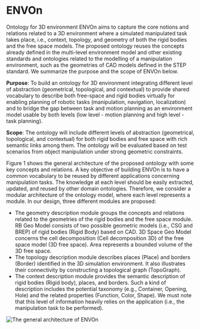 # ENVOn
Ontology for 3D environment
ENVOn aims to capture the core notions and relations related to a 3D environment where a simulated manipulated task takes place, i.e., context, topology, and geometry of both the rigid bodies and the free space models. The proposed ontology reuses the concepts already defined in the multi-level environment model and other existing standards and ontologies related to the modelling of a manipulation environment, such as the geometries of CAD models defined in the STEP standard. We summarize the purpose and the scope of ENVOn below.

__Purpose__: To build an ontology for 3D environment integrating different level of abstraction (geometrical, topological, and contextual) to provide shared vocabulary to describe both free-space and rigid bodies virtually for enabling planning of robotic tasks (manipulation, navigation, localization) and to bridge the gap between task and motion planning as an environment model usable by both levels (low level - motion planning and high level - task planning).

__Scope__: The ontology will include different levels of abstraction (geometrical, topological, and contextual) for both rigid bodies and free space with rich semantic links among them. The ontology will be evaluated based on test scenarios from object manipulation under strong geometric constraints.

Figure 1 shows the general architecture of the proposed ontology with some key concepts and relations. A key objective of building ENVOn is to have a common vocabulary to be reused by different applications concerning manipulation tasks. The knowledge at each level should be easily extracted, updated, and reused by other domain ontologies. Therefore, we consider a modular architecture of the ontology model, where each level represents a module. In our design, three different modules are proposed:
-	The geometry description module groups the concepts and relations related to the geometries of the rigid bodies and the free space module. RB Geo Model consists of two possible geometric models (i.e., CSG and BREP) of rigid bodies (Rigid Body) based on CAD. 3D Space Geo Model concerns the cell decomposition (Cell decomposition 3D) of the free space model (3D free space). Area represents a bounded volume of the 3D free space.
- The topology description module describes places (Place) and borders (Border) identified in the 3D simulation environment. It also illustrates their connectivity by constructing a topological graph (TopoGraph).
-	The context description module provides the semantic description of rigid bodies (Rigid body), places, and borders. Such a kind of description includes the potential taxonomy (e.g., Container, Opening, Hole) and the related properties (Function, Color, Shape). We must note that this level of information heavily relies on the application (i.e., the manipulation task to be performed).

![The general architecture of ENVOn]([https://github.com/adam-p/markdown-here/raw/master/src/common/images/icon48.png](https://github.com/PICS-LGP/ENVOn/blob/main/Picture3.jpg) "The general architecture of ENVOn")
